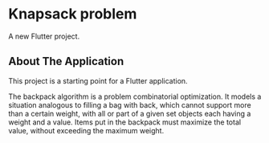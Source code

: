 # Knapsack problem

A new Flutter project.

## About The Application
This project is a starting point for a Flutter application.

The backpack algorithm is a problem combinatorial optimization. It models a situation analogous to filling a bag with
back, which cannot support more than a certain weight, with all or part of a given set objects each having a weight and a value. Items put in the backpack must
maximize the total value, without exceeding the maximum weight.
